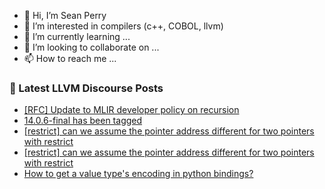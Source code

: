 - 👋 Hi, I’m Sean Perry
- 👀 I’m interested in compilers (c++, COBOL, llvm)
- 🌱 I’m currently learning ...
- 💞️ I’m looking to collaborate on ...
- 📫 How to reach me ...

<!---
s66perry/s66perry is a ✨ special ✨ repository because its `README.md` (this file) appears on your GitHub profile.
You can click the Preview link to take a look at your changes.
--->
### 📕 Latest LLVM Discourse Posts

<!-- DISCOURSE-LLVM:START -->
- [[RFC] Update to MLIR developer policy on recursion](https://discourse.llvm.org/t/rfc-update-to-mlir-developer-policy-on-recursion/62235?page=2#post_24)
- [14.0.6-final has been tagged](https://discourse.llvm.org/t/14-0-6-final-has-been-tagged/63432?page=2#post_23)
- [[restrict] can we assume the pointer address different for two pointers with restrict](https://discourse.llvm.org/t/restrict-can-we-assume-the-pointer-address-different-for-two-pointers-with-restrict/71153#post_2)
- [[restrict] can we assume the pointer address different for two pointers with restrict](https://discourse.llvm.org/t/restrict-can-we-assume-the-pointer-address-different-for-two-pointers-with-restrict/71153#post_1)
- [How to get a value type&#39;s encoding in python bindings?](https://discourse.llvm.org/t/how-to-get-a-value-types-encoding-in-python-bindings/70902#post_10)
<!-- DISCOURSE-LLVM:END -->
